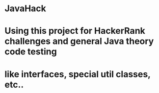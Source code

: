# JavaHack
# Using this project for HackerRank challenges and general Java theory code testing
# like interfaces, special util classes, etc..
